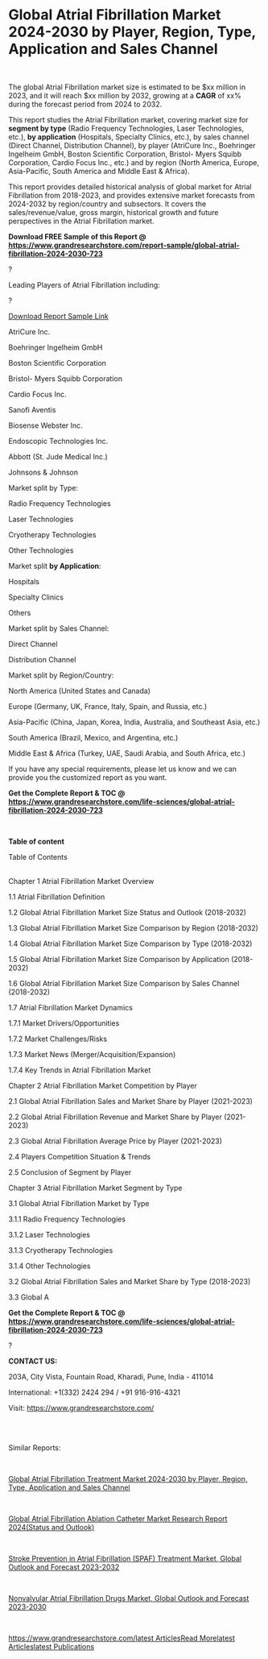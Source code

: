 <h1>Global Atrial Fibrillation Market 2024-2030 by Player, Region, Type, Application and Sales Channel</h1><br/><p>The global Atrial Fibrillation market size is estimated to be $xx million in 2023, and it will reach $xx million by 2032, growing at a <strong>CAGR</strong> of xx% during the forecast period from 2024 to 2032.</p>
 
 
 
 <p>This report studies the Atrial Fibrillation market, covering market size for <strong>segment by type</strong> (Radio Frequency Technologies, Laser Technologies, etc.), <strong>by application</strong> (Hospitals, Specialty Clinics, etc.), by sales channel (Direct Channel, Distribution Channel), by player (AtriCure Inc., Boehringer Ingelheim GmbH, Boston Scientific Corporation, Bristol- Myers Squibb Corporation, Cardio Focus Inc., etc.) and by region (North America, Europe, Asia-Pacific, South America and Middle East & Africa).</p>
 
 
 
 <p>This report provides detailed historical analysis of global market for Atrial Fibrillation from 2018-2023, and provides extensive market forecasts from 2024-2032 by region/country and subsectors. It covers the sales/revenue/value, gross margin, historical growth and future perspectives in the Atrial Fibrillation market.</p>
 
 
 
 <div><b>Download FREE Sample of this Report @ <a href="https://www.grandresearchstore.com/report-sample/global-atrial-fibrillation-2024-2030-723">https://www.grandresearchstore.com/report-sample/global-atrial-fibrillation-2024-2030-723</a></b></div>
 
 
 
 <p>? </p>
 
 
 
 <p>Leading Players of Atrial Fibrillation including:</p>
 
 
 
 <p>? </p>
 
 
 
 <p><a href="https://www.grandresearchstore.com/mr-admin/report-sample/global-atrial-fibrillation-2024-2030-723">Download Report Sample Link</a></p>
 
 
 
 <p>AtriCure Inc.</p>
 
 
 
 <p>Boehringer Ingelheim GmbH</p>
 
 
 
 <p>Boston Scientific Corporation</p>
 
 
 
 <p>Bristol- Myers Squibb Corporation</p>
 
 
 
 <p>Cardio Focus Inc.</p>
 
 
 
 <p>Sanofi Aventis</p>
 
 
 
 <p>Biosense Webster Inc.</p>
 
 
 
 <p>Endoscopic Technologies Inc.</p>
 
 
 
 <p>Abbott (St. Jude Medical Inc.)</p>
 
 
 
 <p>Johnsons & Johnson</p>
 
 
 
 <p>Market split by Type:</p>
 
 
 
 <p>Radio Frequency Technologies</p>
 
 
 
 <p>Laser Technologies</p>
 
 
 
 <p>Cryotherapy Technologies</p>
 
 
 
 <p>Other Technologies</p>
 
 
 
 <p>Market split <strong>by Application</strong>:</p>
 
 
 
 <p>Hospitals</p>
 
 
 
 <p>Specialty Clinics</p>
 
 
 
 <p>Others</p>
 
 
 
 <p>Market split by Sales Channel:</p>
 
 
 
 <p>Direct Channel</p>
 
 
 
 <p>Distribution Channel</p>
 
 
 
 <p>Market split by Region/Country:</p>
 
 
 
 <p>North America (United States and Canada)</p>
 
 
 
 <p>Europe (Germany, UK, France, Italy, Spain, and Russia, etc.)</p>
 
 
 
 <p>Asia-Pacific (China, Japan, Korea, India, Australia, and Southeast Asia, etc.)</p>
 
 
 
 <p>South America (Brazil, Mexico, and Argentina, etc.)</p>
 
 
 
 <p>Middle East & Africa (Turkey, UAE, Saudi Arabia, and South Africa, etc.)</p>
 
 
 
 <p>If you have any special requirements, please let us know and we can provide you the customized report as you want.</p>
 
 
 
 <div><b>Get the Complete Report & TOC @ <a href="https://www.grandresearchstore.com/life-sciences/global-atrial-fibrillation-2024-2030-723">https://www.grandresearchstore.com/life-sciences/global-atrial-fibrillation-2024-2030-723</a></b></div>
 
 
 
 <p><br />
 
 <b>Table of content</b></p>
 
 
 
 <p>Table of Contents<br />
 
 <br />
 
 Chapter 1 Atrial Fibrillation Market Overview<br />
 
 1.1 Atrial Fibrillation Definition<br />
 
 1.2 Global Atrial Fibrillation Market Size Status and Outlook (2018-2032)<br />
 
 1.3 Global Atrial Fibrillation Market Size Comparison by Region (2018-2032)<br />
 
 1.4 Global Atrial Fibrillation Market Size Comparison by Type (2018-2032)<br />
 
 1.5 Global Atrial Fibrillation Market Size Comparison by Application (2018-2032)<br />
 
 1.6 Global Atrial Fibrillation Market Size Comparison by Sales Channel (2018-2032)<br />
 
 1.7 Atrial Fibrillation Market Dynamics<br />
 
 1.7.1 Market Drivers/Opportunities<br />
 
 1.7.2 Market Challenges/Risks<br />
 
 1.7.3 Market News (Merger/Acquisition/Expansion)<br />
 
 1.7.4 Key Trends in Atrial Fibrillation Market<br />
 
 Chapter 2 Atrial Fibrillation Market Competition by Player<br />
 
 2.1 Global Atrial Fibrillation Sales and Market Share by Player (2021-2023)<br />
 
 2.2 Global Atrial Fibrillation Revenue and Market Share by Player (2021-2023)<br />
 
 2.3 Global Atrial Fibrillation Average Price by Player (2021-2023)<br />
 
 2.4 Players Competition Situation & Trends<br />
 
 2.5 Conclusion of Segment by Player<br />
 
 Chapter 3 Atrial Fibrillation Market Segment by Type<br />
 
 3.1 Global Atrial Fibrillation Market by Type<br />
 
 3.1.1 Radio Frequency Technologies<br />
 
 3.1.2 Laser Technologies<br />
 
 3.1.3 Cryotherapy Technologies<br />
 
 3.1.4 Other Technologies<br />
 
 3.2 Global Atrial Fibrillation Sales and Market Share by Type (2018-2023)<br />
 
 3.3 Global A</p>
 
 
 
 <div><b>Get the Complete Report & TOC @ <a href="https://www.grandresearchstore.com/life-sciences/global-atrial-fibrillation-2024-2030-723">https://www.grandresearchstore.com/life-sciences/global-atrial-fibrillation-2024-2030-723</a></b></div>
 
 
 
 <p>? </p>
 
 
 
 <p><b>CONTACT US:</b><br />
 
 203A, City Vista, Fountain Road, Kharadi, Pune, India - 411014<br />
 
 International: +1(332) 2424 294 / +91 916-916-4321<br />
 
 Visit: <a href="https://www.grandresearchstore.com/">https://www.grandresearchstore.com/</a><br />
 
 <br />
 
 <br />
 
 Similar Reports:<br />
 
 <br />
 
 <a href="https://www.grandresearchstore.com/life-sciences/global-atrial-fibrillation-treatment-2024-2030-632">Global Atrial Fibrillation Treatment Market 2024-2030 by Player, Region, Type, Application and Sales Channel</a><br />
 
 <br />
 
 <a href="https://www.grandresearchstore.com/life-sciences/global-atrial-fibrillation-ablation-catheter-2024-660">Global Atrial Fibrillation Ablation Catheter Market Research Report 2024(Status and Outlook)</a><br />
 
 <br />
 
 <a href="https://www.grandresearchstore.com/life-sciences/global-stroke-preventionatrial-fibrillation-treatment-forecast-2023-2032-974">Stroke Prevention in Atrial Fibrillation (SPAF) Treatment Market, Global Outlook and Forecast 2023-2032</a><br />
 
 <br />
 
 <a href="https://www.grandresearchstore.com/life-sciences/global-nonvalvular-atrial-fibrillation-drugs-forecast-2023-2030-705">Nonvalvular Atrial Fibrillation Drugs Market, Global Outlook and Forecast 2023-2030</a><br />
 
 <br />
 
 <a href="https://gyeongbokgung.com">https://www.grandresearchstore.com/</a><a href="https://hallyeomaritime.com">latest Articles</a><a href="https://jingwansa.com">Read More</a><a href="https://nguoiviet.jp/">latest Articles</a><a href="https://www.intelmarketresearch.com/">latest Publications</a></p>
